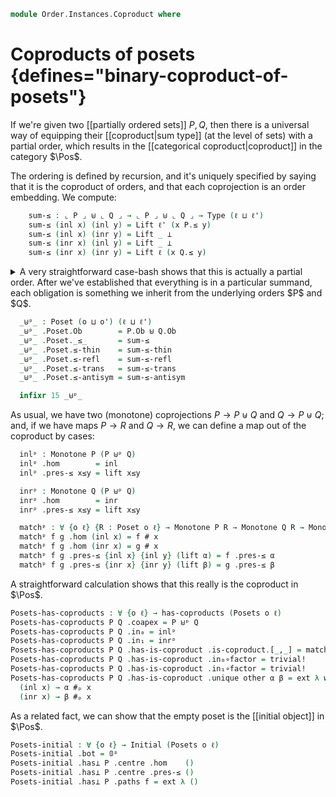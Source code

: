 

<!--
```agda
open import 1Lab.Type using (⊥)

open import Cat.Diagram.Coproduct
open import Cat.Diagram.Initial
open import Cat.Prelude

open import Data.Set.Truncation
open import Data.Id.Base
open import Data.Sum

open import Order.Base

import Order.Reasoning as Pr

open is-coproduct
open Coproduct
open Initial
```
-->

```agda
module Order.Instances.Coproduct where
```

# Coproducts of posets {defines="binary-coproduct-of-posets"}

If we're given two [[partially ordered sets]] $P, Q$, then there is a
universal way of equipping their [[coproduct|sum type]] (at the level of
sets) with a partial order, which results in the [[categorical
coproduct|coproduct]] in the category $\Pos$.

<!--
```agda
module _ {o o' ℓ ℓ'} (P : Poset o ℓ) (Q : Poset o' ℓ') where
  private
    module P = Pr P
    module Q = Pr Q
```
-->

The ordering is defined by recursion, and it's uniquely specified by
saying that it is the coproduct of orders, and that each coprojection is
an order embedding. We compute:

```agda
    sum-≤ : ⌞ P ⌟ ⊎ ⌞ Q ⌟ → ⌞ P ⌟ ⊎ ⌞ Q ⌟ → Type (ℓ ⊔ ℓ')
    sum-≤ (inl x) (inl y) = Lift ℓ' (x P.≤ y)
    sum-≤ (inl x) (inr y) = Lift _ ⊥
    sum-≤ (inr x) (inl y) = Lift _ ⊥
    sum-≤ (inr x) (inr y) = Lift ℓ (x Q.≤ y)
```

<details>
<summary>
A very straightforward case-bash shows that this is actually a partial
order. After we've established that everything is in a particular
summand, each obligation is something we inherit from the underlying
orders $P$ and $Q$.
</summary>

```agda
    abstract
      sum-≤-thin : ∀ {x y} → is-prop (sum-≤ x y)
      sum-≤-thin {inl x} {inl y} = hlevel 1
      sum-≤-thin {inr x} {inr y} = hlevel 1

      sum-≤-refl : ∀ {x} → sum-≤ x x
      sum-≤-refl {inl x} = lift P.≤-refl
      sum-≤-refl {inr x} = lift Q.≤-refl

      sum-≤-trans : ∀ {x y z} → sum-≤ x y → sum-≤ y z → sum-≤ x z
      sum-≤-trans {inl x} {inl y} {inl z} (lift p) (lift q) = lift (P.≤-trans p q)
      sum-≤-trans {inr x} {inr y} {inr z} (lift p) (lift q) = lift (Q.≤-trans p q)

      sum-≤-antisym : ∀ {x y} → sum-≤ x y → sum-≤ y x → x ≡ y
      sum-≤-antisym {inl x} {inl y} (lift p) (lift q) = ap inl (P.≤-antisym p q)
      sum-≤-antisym {inr x} {inr y} (lift p) (lift q) = ap inr (Q.≤-antisym p q)
```

</details>

```agda
  _⊎ᵖ_ : Poset (o ⊔ o') (ℓ ⊔ ℓ')
  _⊎ᵖ_ .Poset.Ob        = P.Ob ⊎ Q.Ob
  _⊎ᵖ_ .Poset._≤_       = sum-≤
  _⊎ᵖ_ .Poset.≤-thin    = sum-≤-thin
  _⊎ᵖ_ .Poset.≤-refl    = sum-≤-refl
  _⊎ᵖ_ .Poset.≤-trans   = sum-≤-trans
  _⊎ᵖ_ .Poset.≤-antisym = sum-≤-antisym

  infixr 15 _⊎ᵖ_
```

<!--
```agda
module _ {o o' ℓ} {P : Poset o ℓ} {Q : Poset o' ℓ} where
```
-->

As usual, we have two (monotone) coprojections $P \to P \uplus Q$ and $Q
\to P \uplus Q$; and, if we have maps $P \to R$ and $Q \to R$, we can
define a map out of the coproduct by cases:

```agda
  inlᵖ : Monotone P (P ⊎ᵖ Q)
  inlᵖ .hom        = inl
  inlᵖ .pres-≤ x≤y = lift x≤y

  inrᵖ : Monotone Q (P ⊎ᵖ Q)
  inrᵖ .hom        = inr
  inrᵖ .pres-≤ x≤y = lift x≤y

  matchᵖ : ∀ {o ℓ} {R : Poset o ℓ} → Monotone P R → Monotone Q R → Monotone (P ⊎ᵖ Q) R
  matchᵖ f g .hom (inl x) = f # x
  matchᵖ f g .hom (inr x) = g # x
  matchᵖ f g .pres-≤ {inl x} {inl y} (lift α) = f .pres-≤ α
  matchᵖ f g .pres-≤ {inr x} {inr y} (lift β) = g .pres-≤ β
```

A straightforward calculation shows that this really is the coproduct in
$\Pos$.

```agda
Posets-has-coproducts : ∀ {o ℓ} → has-coproducts (Posets o ℓ)
Posets-has-coproducts P Q .coapex = P ⊎ᵖ Q
Posets-has-coproducts P Q .in₀ = inlᵖ
Posets-has-coproducts P Q .in₁ = inrᵖ
Posets-has-coproducts P Q .has-is-coproduct .is-coproduct.[_,_] = matchᵖ
Posets-has-coproducts P Q .has-is-coproduct .in₀∘factor = trivial!
Posets-has-coproducts P Q .has-is-coproduct .in₁∘factor = trivial!
Posets-has-coproducts P Q .has-is-coproduct .unique other α β = ext λ where
  (inl x) → α #ₚ x
  (inr x) → β #ₚ x
```

As a related fact, we can show that the empty poset is the [[initial
object]] in $\Pos$.

```agda
Posets-initial : ∀ {o ℓ} → Initial (Posets o ℓ)
Posets-initial .bot = 𝟘ᵖ
Posets-initial .has⊥ P .centre .hom    ()
Posets-initial .has⊥ P .centre .pres-≤ ()
Posets-initial .has⊥ P .paths f = ext λ ()
```
